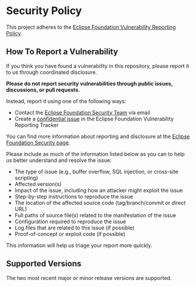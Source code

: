 # Security Policy

This project adheres to the [Eclipse Foundation Vulnerability Reporting Policy](https://www.eclipse.org/security/policy/).

## How To Report a Vulnerability

If you think you have found a vulnerability in this repository, please report it to us through coordinated disclosure.

**Please do not report security vulnerabilities through public issues, discussions, or pull requests.**

Instead, report it using one of the following ways:

* Contact the [Eclipse Foundation Security Team](mailto:security@eclipse-foundation.org) via email
* Create a [confidential issue](https://gitlab.eclipse.org/security/vulnerability-reports/-/issues/new?issuable_template=new_vulnerability) in the Eclipse Foundation Vulnerability Reporting Tracker

You can find more information about reporting and disclosure at the [Eclipse Foundation Security page](https://www.eclipse.org/security/).

Please include as much of the information listed below as you can to help us better understand and resolve the issue:

* The type of issue (e.g., buffer overflow, SQL injection, or cross-site scripting)
* Affected version(s)
* Impact of the issue, including how an attacker might exploit the issue
* Step-by-step instructions to reproduce the issue
* The location of the affected source code (tag/branch/commit or direct URL)
* Full paths of source file(s) related to the manifestation of the issue
* Configuration required to reproduce the issue
* Log files that are related to this issue (if possible)
* Proof-of-concept or exploit code (if possible)

This information will help us triage your report more quickly.

## Supported Versions

The two most recent major or minor release versions are supported.
